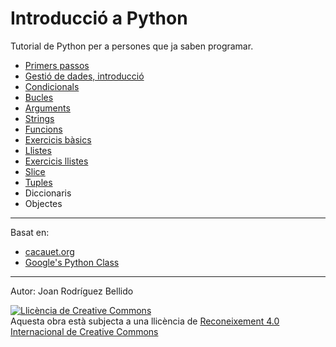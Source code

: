 Introducció a Python
=======================

Tutorial de Python per a persones que ja saben programar.

* [Primers passos](01-primers-passos.md)
* [Gestió de dades, introducció](02-dades.md)
* [Condicionals](03-condicionals.md)
* [Bucles](04-bucles.md)
* [Arguments](05-arguments.md)
* [Strings](06-strings.md)
* [Funcions](07-funcions.md)
* [Exercicis bàsics](08-exercicis-basics.md)
* [Llistes](09-llistes.md)
* [Exercicis llistes](10-exercicis-llistes.md)
* [Slice](11-slice.md)
* [Tuples](12-tuples.md)
* Diccionaris
* Objectes

---

Basat en:
-  [cacauet.org](https://cacauet.org/wiki/index.php/Programaci%C3%B3)
- [Google's Python Class](https://developers.google.com/edu/python)

---

Autor: Joan Rodríguez Bellido

<a rel="license" href="http://creativecommons.org/licenses/by/4.0/"><img alt="Llicència de Creative Commons" style="border-width:0" src="https://i.creativecommons.org/l/by/4.0/88x31.png" /></a><br />Aquesta obra està subjecta a una llicència de <a rel="license" href="http://creativecommons.org/licenses/by/4.0/">Reconeixement 4.0 Internacional de Creative Commons</a>